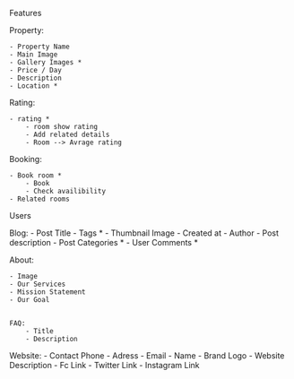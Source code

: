 Features

Property:


    - Property Name
    - Main Image
    - Gallery Images *
    - Price / Day
    - Description
    - Location *

Rating:


    - rating *
        - room show rating
        - Add related details
        - Room --> Avrage rating

Booking:


    - Book room *
        - Book 
        - Check availibility
    - Related rooms


Users


Blog:
    - Post Title
    - Tags *
    - Thumbnail Image
    - Created at 
    - Author
    - Post description
    - Post Categories *
    - User Comments *


About:


    - Image
    - Our Services
    - Mission Statement
    - Our Goal


    FAQ:
        - Title
        - Description


Website:
    - Contact Phone
    - Adress
    - Email
    - Name
    - Brand Logo
    - Website Description
    - Fc Link
    - Twitter Link 
    - Instagram Link
